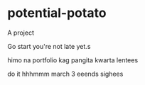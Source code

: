 # potential-potato
A project

Go start you're not late yet.s

himo na portfolio kag pangita kwarta lentees

do it
 hhhmmm march 3 eeends
 sighees
<!-- I will start today freelancing and VA help meqq

help me help me helpppp

mashed potato
heyy

hello. s.
